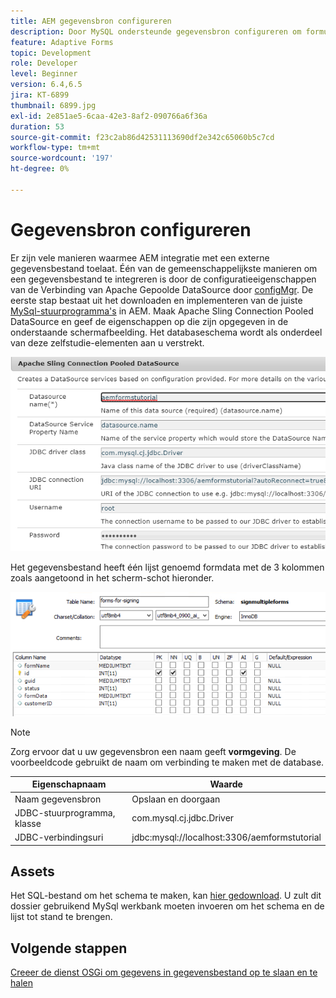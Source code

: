 ```yaml
---
title: AEM gegevensbron configureren
description: Door MySQL ondersteunde gegevensbron configureren om formuliergegevens op te slaan en op te halen
feature: Adaptive Forms
topic: Development
role: Developer
level: Beginner
version: 6.4,6.5
jira: KT-6899
thumbnail: 6899.jpg
exl-id: 2e851ae5-6caa-42e3-8af2-090766a6f36a
duration: 53
source-git-commit: f23c2ab86d42531113690df2e342c65060b5c7cd
workflow-type: tm+mt
source-wordcount: '197'
ht-degree: 0%

---
```


# Gegevensbron configureren

Er zijn vele manieren waarmee AEM integratie met een externe gegevensbestand toelaat. Één van de gemeenschappelijkste manieren om een gegevensbestand te integreren is door de configuratieeigenschappen van de Verbinding van Apache Gepoolde DataSource door [configMgr](http://localhost:4502/system/console/configMgr).
De eerste stap bestaat uit het downloaden en implementeren van de juiste [MySql-stuurprogramma&#39;s](https://mvnrepository.com/artifact/mysql/mysql-connector-java) in AEM.
Maak Apache Sling Connection Pooled DataSource en geef de eigenschappen op die zijn opgegeven in de onderstaande schermafbeelding. Het databaseschema wordt als onderdeel van deze zelfstudie-elementen aan u verstrekt.

![gegevensbron](assets/data-source.PNG)

Het gegevensbestand heeft één lijst genoemd formdata met de 3 kolommen zoals aangetoond in het scherm-schot hieronder.

![gegevensbank](assets/data-base.PNG)


>[!NOTE]
>Zorg ervoor dat u uw gegevensbron een naam geeft **vormgeving**. De voorbeeldcode gebruikt de naam om verbinding te maken met de database.

| Eigenschapnaam | Waarde |
| ------------------------|--------------------------------------- |
| Naam gegevensbron | Opslaan en doorgaan |
| JDBC-stuurprogramma, klasse | com.mysql.cj.jdbc.Driver |
| JDBC-verbindingsuri | jdbc:mysql://localhost:3306/aemformstutorial |

## Assets

Het SQL-bestand om het schema te maken, kan [hier gedownload](assets/sign-multiple-forms.sql). U zult dit dossier gebruikend MySql werkbank moeten invoeren om het schema en de lijst tot stand te brengen.

## Volgende stappen

[Creeer de dienst OSGi om gegevens in gegevensbestand op te slaan en te halen](./create-osgi-service.md)

